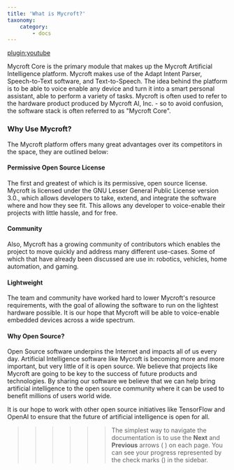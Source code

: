 ```yaml
---
title: 'What is Mycroft?'
taxonomy:
    category:
        - docs
---
```


[plugin:youtube](https://www.youtube.com/watch?v=m4L0QfzUeEI)

Mycroft Core is the primary module that makes up the Mycroft Artificial Intelligence platform. Mycroft makes use of the Adapt Intent Parser, Speech-to-Text software, and Text-to-Speech. The idea behind the platform is to be able to voice enable any device and turn it into a smart personal assistant, able to perform a variety of tasks. Mycroft is often used to refer to the hardware product produced by Mycroft AI, Inc. - so to avoid confusion, the software stack is often referred to as "Mycroft Core".

### Why Use Mycroft?

The Mycroft platform offers many great advantages over its competitors in the space, they are outlined below:

#### Permissive Open Source License
The first and greatest of which is its permissive, open source license. Mycroft is licensed under the GNU Lesser General Public License version 3.0., which allows developers to take, extend, and integrate the software where and how they see fit. This allows any developer to voice-enable their projects with little hassle, and for free.

#### Community
Also, Mycroft has a growing community of contributors which enables the project to move quickly and address many different use-cases. Some of which that have already been discussed are use in: robotics, vehicles, home automation, and gaming.

#### Lightweight
The team and community have worked hard to lower Mycroft's resource requirements, with the goal of allowing the software to run on the lightest hardware possible. It is our hope that Mycroft will be able to voice-enable embedded devices across a wide spectrum.

#### Why Open Source?
Open Source software underpins the Internet and impacts all of us every day.  Artificial Intelligence software like Mycroft is becoming more and more important, but very little of it is open source.   We believe that projects like Mycroft are going to be key to the success of future products and technologies.   By sharing our software we believe that we can help bring artificial intelligence to the open source community where it can be used to benefit millions of users world wide.

It is our hope to work with other open source initiatives like TensorFlow and OpenAI to ensure that the future of artificial intelligence is open for all.

>>>>>><p>The simplest way to navigate the documentation is to use the <strong>Next</strong> and <strong>Previous</strong> arrows (<i class="fa fa-chevron-left"></i> <i class="fa fa-chevron-right"></i>) on each page. You can see your progress represented by the check marks (<i class="fa fa-check"></i>) in the sidebar.</p>
